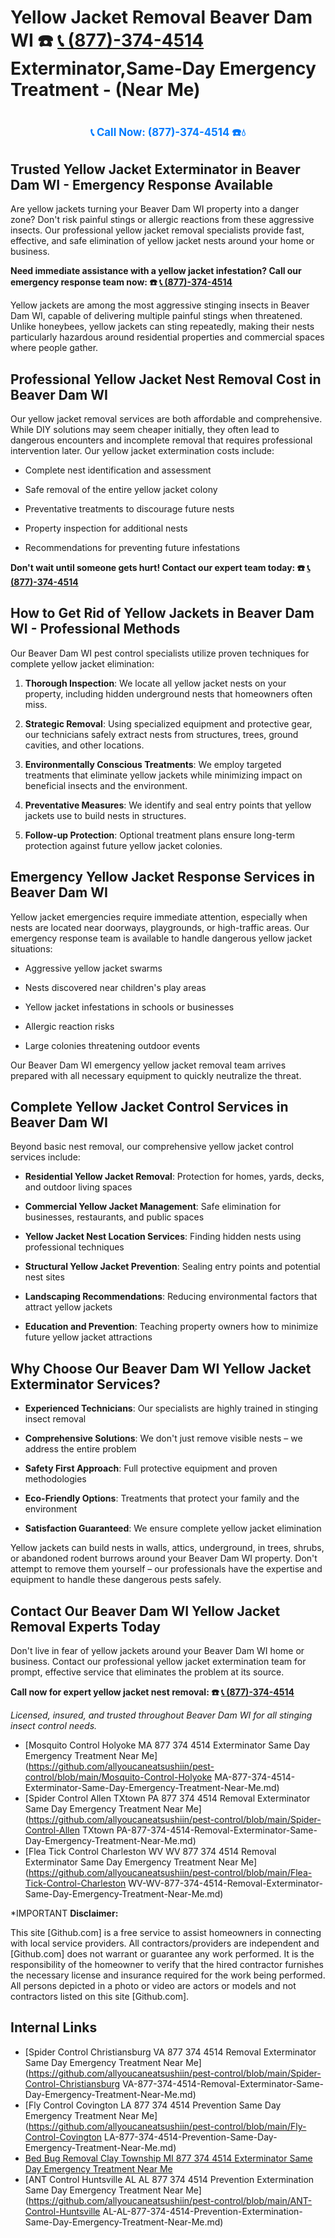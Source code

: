 # Yellow Jacket Removal Beaver Dam WI ☎️ [📞 (877)-374-4514](https://pest-control-4514.netlify.app) Exterminator,Same-Day Emergency Treatment - (Near Me)
# 

<p align="center" style="font-size: 1.2em; font-weight: bold; margin: 20px 0;">
  <a href="https://pest-control-4514.netlify.app" target="_blank" style="color: #007BFF; text-decoration: none;">📞 Call Now: (877)-374-4514 ☎️💧</a>
</p>

## Trusted Yellow Jacket Exterminator in Beaver Dam WI - Emergency Response Available

Are yellow jackets turning your Beaver Dam WI property into a danger zone? Don't risk painful stings or allergic reactions from these aggressive insects. Our professional yellow jacket removal specialists provide fast, effective, and safe elimination of yellow jacket nests around your home or business.

**Need immediate assistance with a yellow jacket infestation? Call our emergency response team now: ☎️ [📞 (877)-374-4514](https://pest-control-4514.netlify.app)**

Yellow jackets are among the most aggressive stinging insects in Beaver Dam WI, capable of delivering multiple painful stings when threatened. Unlike honeybees, yellow jackets can sting repeatedly, making their nests particularly hazardous around residential properties and commercial spaces where people gather.

## Professional Yellow Jacket Nest Removal Cost in Beaver Dam WI

Our yellow jacket removal services are both affordable and comprehensive. While DIY solutions may seem cheaper initially, they often lead to dangerous encounters and incomplete removal that requires professional intervention later. Our yellow jacket extermination costs include:

- Complete nest identification and assessment

- Safe removal of the entire yellow jacket colony

- Preventative treatments to discourage future nests

- Property inspection for additional nests

- Recommendations for preventing future infestations

**Don't wait until someone gets hurt! Contact our expert team today: ☎️ [📞 (877)-374-4514](https://pest-control-4514.netlify.app)**

## How to Get Rid of Yellow Jackets in Beaver Dam WI - Professional Methods

Our Beaver Dam WI pest control specialists utilize proven techniques for complete yellow jacket elimination:

1. **Thorough Inspection**: We locate all yellow jacket nests on your property, including hidden underground nests that homeowners often miss.

2. **Strategic Removal**: Using specialized equipment and protective gear, our technicians safely extract nests from structures, trees, ground cavities, and other locations.

3. **Environmentally Conscious Treatments**: We employ targeted treatments that eliminate yellow jackets while minimizing impact on beneficial insects and the environment.

4. **Preventative Measures**: We identify and seal entry points that yellow jackets use to build nests in structures.

5. **Follow-up Protection**: Optional treatment plans ensure long-term protection against future yellow jacket colonies.

## Emergency Yellow Jacket Response Services in Beaver Dam WI

Yellow jacket emergencies require immediate attention, especially when nests are located near doorways, playgrounds, or high-traffic areas. Our emergency response team is available to handle dangerous yellow jacket situations:

- Aggressive yellow jacket swarms

- Nests discovered near children's play areas

- Yellow jacket infestations in schools or businesses

- Allergic reaction risks

- Large colonies threatening outdoor events

Our Beaver Dam WI emergency yellow jacket removal team arrives prepared with all necessary equipment to quickly neutralize the threat.

## Complete Yellow Jacket Control Services in Beaver Dam WI

Beyond basic nest removal, our comprehensive yellow jacket control services include:

- **Residential Yellow Jacket Removal**: Protection for homes, yards, decks, and outdoor living spaces

- **Commercial Yellow Jacket Management**: Safe elimination for businesses, restaurants, and public spaces

- **Yellow Jacket Nest Location Services**: Finding hidden nests using professional techniques

- **Structural Yellow Jacket Prevention**: Sealing entry points and potential nest sites

- **Landscaping Recommendations**: Reducing environmental factors that attract yellow jackets

- **Education and Prevention**: Teaching property owners how to minimize future yellow jacket attractions

## Why Choose Our Beaver Dam WI Yellow Jacket Exterminator Services?

- **Experienced Technicians**: Our specialists are highly trained in stinging insect removal

- **Comprehensive Solutions**: We don't just remove visible nests – we address the entire problem

- **Safety First Approach**: Full protective equipment and proven methodologies

- **Eco-Friendly Options**: Treatments that protect your family and the environment

- **Satisfaction Guaranteed**: We ensure complete yellow jacket elimination

Yellow jackets can build nests in walls, attics, underground, in trees, shrubs, or abandoned rodent burrows around your Beaver Dam WI property. Don't attempt to remove them yourself – our professionals have the expertise and equipment to handle these dangerous pests safely.

## Contact Our Beaver Dam WI Yellow Jacket Removal Experts Today

Don't live in fear of yellow jackets around your Beaver Dam WI home or business. Contact our professional yellow jacket extermination team for prompt, effective service that eliminates the problem at its source.

**Call now for expert yellow jacket nest removal: ☎️ [📞 (877)-374-4514](https://pest-control-4514.netlify.app)**

*Licensed, insured, and trusted throughout Beaver Dam WI for all stinging insect control needs.*


- [Mosquito Control Holyoke MA 877 374 4514 Exterminator Same Day Emergency Treatment Near Me](https://github.com/allyoucaneatsushiin/pest-control/blob/main/Mosquito-Control-Holyoke MA-877-374-4514-Exterminator-Same-Day-Emergency-Treatment-Near-Me.md)
- [Spider Control Allen TXtown PA 877 374 4514 Removal Exterminator Same Day Emergency Treatment Near Me](https://github.com/allyoucaneatsushiin/pest-control/blob/main/Spider-Control-Allen TXtown PA-877-374-4514-Removal-Exterminator-Same-Day-Emergency-Treatment-Near-Me.md)
- [Flea Tick Control Charleston WV WV 877 374 4514 Removal Exterminator Same Day Emergency Treatment Near Me](https://github.com/allyoucaneatsushiin/pest-control/blob/main/Flea-Tick-Control-Charleston WV-WV-877-374-4514-Removal-Exterminator-Same-Day-Emergency-Treatment-Near-Me.md)


*IMPORTANT **Disclaimer:**  

This site [Github.com] is a free service to assist homeowners in connecting with local service providers. All contractors/providers are independent and [Github.com] does not warrant or guarantee any work performed. It is the responsibility of the homeowner to verify that the hired contractor furnishes the necessary license and insurance required for the work being performed. All persons depicted in a photo or video are actors or models and not contractors listed on this site [Github.com].


## Internal Links
- [Spider Control Christiansburg VA 877 374 4514 Removal Exterminator Same Day Emergency Treatment Near Me](https://github.com/allyoucaneatsushiin/pest-control/blob/main/Spider-Control-Christiansburg VA-877-374-4514-Removal-Exterminator-Same-Day-Emergency-Treatment-Near-Me.md)
- [Fly Control Covington LA 877 374 4514 Prevention Same Day Emergency Treatment Near Me](https://github.com/allyoucaneatsushiin/pest-control/blob/main/Fly-Control-Covington LA-877-374-4514-Prevention-Same-Day-Emergency-Treatment-Near-Me.md)
- [Bed Bug Removal Clay Township MI 877 374 4514 Exterminator Same Day Emergency Treatment Near Me](https://github.com/allyoucaneatsushiin/pest-control/blob/main/Bed-Bug-Removal-Clay-Township-877-374-4514-Exterminator-Same-Day-Emergency-Treatment-Near-Me.md)
- [ANT Control Huntsville AL AL 877 374 4514 Prevention Extermination Same Day Emergency Treatment Near Me](https://github.com/allyoucaneatsushiin/pest-control/blob/main/ANT-Control-Huntsville AL-AL-877-374-4514-Prevention-Extermination-Same-Day-Emergency-Treatment-Near-Me.md)
